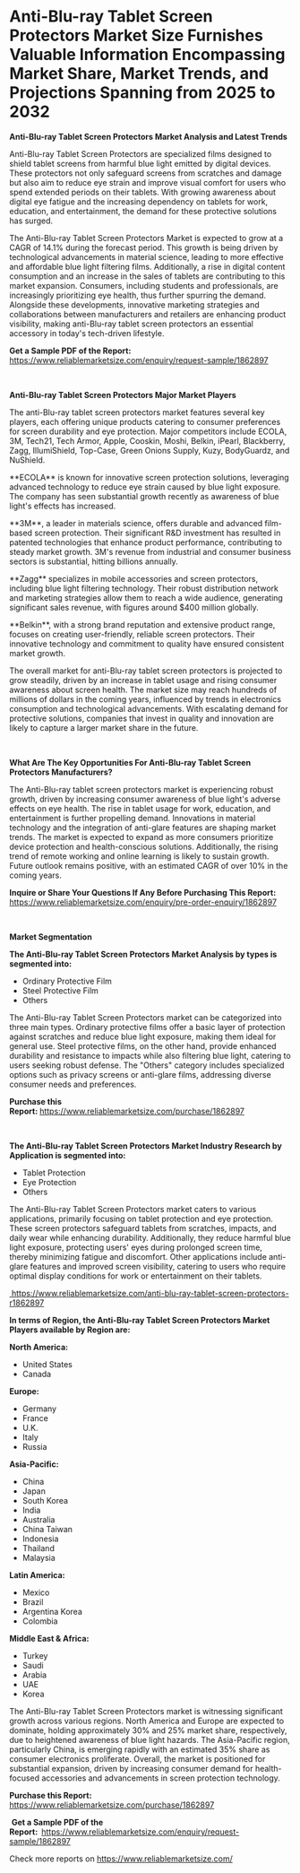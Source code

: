<p><h1>Anti-Blu-ray Tablet Screen Protectors Market Size Furnishes Valuable Information Encompassing Market Share, Market Trends, and Projections Spanning from 2025 to 2032</h1></p><p><strong>Anti-Blu-ray Tablet Screen Protectors Market Analysis and Latest Trends</strong></p>
<p><p>Anti-Blu-ray Tablet Screen Protectors are specialized films designed to shield tablet screens from harmful blue light emitted by digital devices. These protectors not only safeguard screens from scratches and damage but also aim to reduce eye strain and improve visual comfort for users who spend extended periods on their tablets. With growing awareness about digital eye fatigue and the increasing dependency on tablets for work, education, and entertainment, the demand for these protective solutions has surged.</p><p>The Anti-Blu-ray Tablet Screen Protectors Market is expected to grow at a CAGR of 14.1% during the forecast period. This growth is being driven by technological advancements in material science, leading to more effective and affordable blue light filtering films. Additionally, a rise in digital content consumption and an increase in the sales of tablets are contributing to this market expansion. Consumers, including students and professionals, are increasingly prioritizing eye health, thus further spurring the demand. Alongside these developments, innovative marketing strategies and collaborations between manufacturers and retailers are enhancing product visibility, making anti-Blu-ray tablet screen protectors an essential accessory in today's tech-driven lifestyle.</p></p>
<p><strong>Get a Sample PDF of the Report:&nbsp;</strong> <a href="https://www.reliablemarketsize.com/enquiry/request-sample/1862897?utm_campaign=2233&utm_medium=2&utm_source=Github&utm_content=ia&utm_term=10022025&utm_id=anti-blu-ray-tablet-screen-protectors">https://www.reliablemarketsize.com/enquiry/request-sample/1862897</a></p>
<p>&nbsp;</p>
<p><strong>Anti-Blu-ray Tablet Screen Protectors Major Market Players</strong></p>
<p><p>The anti-Blu-ray tablet screen protectors market features several key players, each offering unique products catering to consumer preferences for screen durability and eye protection. Major competitors include ECOLA, 3M, Tech21, Tech Armor, Apple, Cooskin, Moshi, Belkin, iPearl, Blackberry, Zagg, IllumiShield, Top-Case, Green Onions Supply, Kuzy, BodyGuardz, and NuShield.</p><p>**ECOLA** is known for innovative screen protection solutions, leveraging advanced technology to reduce eye strain caused by blue light exposure. The company has seen substantial growth recently as awareness of blue light's effects has increased. </p><p>**3M**, a leader in materials science, offers durable and advanced film-based screen protection. Their significant R&D investment has resulted in patented technologies that enhance product performance, contributing to steady market growth. 3M's revenue from industrial and consumer business sectors is substantial, hitting billions annually.</p><p>**Zagg** specializes in mobile accessories and screen protectors, including blue light filtering technology. Their robust distribution network and marketing strategies allow them to reach a wide audience, generating significant sales revenue, with figures around $400 million globally.</p><p>**Belkin**, with a strong brand reputation and extensive product range, focuses on creating user-friendly, reliable screen protectors. Their innovative technology and commitment to quality have ensured consistent market growth.</p><p>The overall market for anti-Blu-ray tablet screen protectors is projected to grow steadily, driven by an increase in tablet usage and rising consumer awareness about screen health. The market size may reach hundreds of millions of dollars in the coming years, influenced by trends in electronics consumption and technological advancements. With escalating demand for protective solutions, companies that invest in quality and innovation are likely to capture a larger market share in the future.</p></p>
<p>&nbsp;</p>
<p><strong>What Are The Key Opportunities For Anti-Blu-ray Tablet Screen Protectors Manufacturers?</strong></p>
<p><p>The Anti-Blu-ray tablet screen protectors market is experiencing robust growth, driven by increasing consumer awareness of blue light's adverse effects on eye health. The rise in tablet usage for work, education, and entertainment is further propelling demand. Innovations in material technology and the integration of anti-glare features are shaping market trends. The market is expected to expand as more consumers prioritize device protection and health-conscious solutions. Additionally, the rising trend of remote working and online learning is likely to sustain growth. Future outlook remains positive, with an estimated CAGR of over 10% in the coming years.</p></p>
<p><strong>Inquire or Share Your Questions If Any Before Purchasing This Report:</strong> <a href="https://www.reliablemarketsize.com/enquiry/pre-order-enquiry/1862897?utm_campaign=2233&utm_medium=2&utm_source=Github&utm_content=ia&utm_term=10022025&utm_id=anti-blu-ray-tablet-screen-protectors">https://www.reliablemarketsize.com/enquiry/pre-order-enquiry/1862897</a></p>
<p>&nbsp;</p>
<p><strong>Market Segmentation</strong></p>
<p><strong>The Anti-Blu-ray Tablet Screen Protectors Market Analysis by types is segmented into:</strong></p>
<p><ul><li>Ordinary Protective Film</li><li>Steel Protective Film</li><li>Others</li></ul></p>
<p><p>The Anti-Blu-ray Tablet Screen Protectors market can be categorized into three main types. Ordinary protective films offer a basic layer of protection against scratches and reduce blue light exposure, making them ideal for general use. Steel protective films, on the other hand, provide enhanced durability and resistance to impacts while also filtering blue light, catering to users seeking robust defense. The "Others" category includes specialized options such as privacy screens or anti-glare films, addressing diverse consumer needs and preferences.</p></p>
<p><strong>Purchase this Report:&nbsp;</strong><a href="https://www.reliablemarketsize.com/purchase/1862897?utm_campaign=2233&utm_medium=2&utm_source=Github&utm_content=ia&utm_term=10022025&utm_id=anti-blu-ray-tablet-screen-protectors">https://www.reliablemarketsize.com/purchase/1862897</a></p>
<p>&nbsp;</p>
<p><strong>The Anti-Blu-ray Tablet Screen Protectors Market Industry Research by Application is segmented into:</strong></p>
<p><ul><li>Tablet Protection</li><li>Eye Protection</li><li>Others</li></ul></p>
<p><p>The Anti-Blu-ray Tablet Screen Protectors market caters to various applications, primarily focusing on tablet protection and eye protection. These screen protectors safeguard tablets from scratches, impacts, and daily wear while enhancing durability. Additionally, they reduce harmful blue light exposure, protecting users' eyes during prolonged screen time, thereby minimizing fatigue and discomfort. Other applications include anti-glare features and improved screen visibility, catering to users who require optimal display conditions for work or entertainment on their tablets.</p></p>
<p><a href="https://www.reliablemarketsize.com/anti-blu-ray-tablet-screen-protectors-r1862897?utm_campaign=2233&utm_medium=2&utm_source=Github&utm_content=ia&utm_term=10022025&utm_id=anti-blu-ray-tablet-screen-protectors">&nbsp;https://www.reliablemarketsize.com/anti-blu-ray-tablet-screen-protectors-r1862897</a></p>
<p><strong>In terms of Region, the Anti-Blu-ray Tablet Screen Protectors Market Players available by Region are:</strong></p>
<p>
    <p> <strong> North America: </strong>
        <ul>
            <li>United States</li>
            <li>Canada</li>
        </ul>
        </p> 
    <p> <strong> Europe: </strong>
        <ul>
            <li>Germany</li>
            <li>France</li>
            <li>U.K.</li>
            <li>Italy</li>
            <li>Russia</li>
        </ul>
        </p> 
    <p> <strong> Asia-Pacific: </strong>
        <ul>
            <li>China</li>
            <li>Japan</li>
            <li>South Korea</li>
            <li>India</li>
            <li>Australia</li>
            <li>China Taiwan</li>
            <li>Indonesia</li>
            <li>Thailand</li>
            <li>Malaysia</li>
        </ul>
        </p> 
    <p> <strong> Latin America: </strong>
        <ul>
            <li>Mexico</li>
            <li>Brazil</li>
            <li>Argentina Korea</li>
            <li>Colombia</li>
        </ul>
        </p> 
    <p> <strong> Middle East & Africa: </strong>
        <ul>
            <li>Turkey</li>
            <li>Saudi</li>
            <li>Arabia</li>
            <li>UAE</li>
            <li>Korea</li>
        </ul>
    </p>
    </p>
<p><p>The Anti-Blu-ray Tablet Screen Protectors market is witnessing significant growth across various regions. North America and Europe are expected to dominate, holding approximately 30% and 25% market share, respectively, due to heightened awareness of blue light hazards. The Asia-Pacific region, particularly China, is emerging rapidly with an estimated 35% share as consumer electronics proliferate. Overall, the market is positioned for substantial expansion, driven by increasing consumer demand for health-focused accessories and advancements in screen protection technology.</p></p>
<p><strong>Purchase this Report: </strong><a href="https://www.reliablemarketsize.com/purchase/1862897?utm_campaign=2233&utm_medium=2&utm_source=Github&utm_content=ia&utm_term=10022025&utm_id=anti-blu-ray-tablet-screen-protectors">https://www.reliablemarketsize.com/purchase/1862897</a></p>
<p>&nbsp;<strong>Get a Sample PDF of the Report:&nbsp;&nbsp;</strong><a href="https://www.reliablemarketsize.com/enquiry/request-sample/1862897?utm_campaign=2233&utm_medium=2&utm_source=Github&utm_content=ia&utm_term=10022025&utm_id=anti-blu-ray-tablet-screen-protectors">https://www.reliablemarketsize.com/enquiry/request-sample/1862897</a></p>
<p><strong></strong></p>
<p>Check more reports on <a href="https://www.reliablemarketsize.com/?utm_campaign=2233&utm_medium=2&utm_source=Github&utm_content=ia&utm_term=10022025&utm_id=anti-blu-ray-tablet-screen-protectors">https://www.reliablemarketsize.com/</a></p>
